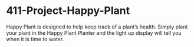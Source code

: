 # 411-Project-Happy-Plant

Happy Plant is designed to help keep track of a plant’s health. Simply plant your plant in the Happy Plant Planter and the light up display will tell you when it is time to water.
